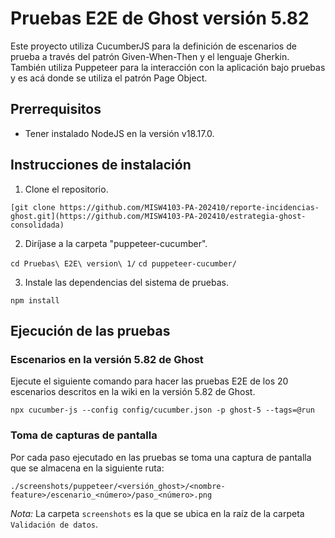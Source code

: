 # Pruebas E2E de Ghost versión 5.82

Este proyecto utiliza CucumberJS para la definición de escenarios de prueba a través del patrón Given-When-Then y el lenguaje Gherkin. También utiliza Puppeteer para la interacción con la aplicación bajo pruebas y es acá donde se utiliza el patrón Page Object.

## Prerrequisitos
- Tener instalado NodeJS en la versión v18.17.0.

## Instrucciones de instalación

1. Clone el repositorio.

`[git clone https://github.com/MISW4103-PA-202410/reporte-incidencias-ghost.git](https://github.com/MISW4103-PA-202410/estrategia-ghost-consolidada)`

2. Diríjase a la carpeta "puppeteer-cucumber".

`cd Pruebas\ E2E\ version\ 1/`
`cd puppeteer-cucumber/`

3. Instale las dependencias del sistema de pruebas.

`npm install`

## Ejecución de las pruebas

### Escenarios en la versión 5.82 de Ghost

Ejecute el siguiente comando para hacer las pruebas E2E de los 20 escenarios descritos en la wiki en la versión 5.82 de Ghost.

`npx cucumber-js --config config/cucumber.json -p ghost-5 --tags=@run`

### Toma de capturas de pantalla

Por cada paso ejecutado en las pruebas se toma una captura de pantalla que se almacena en la siguiente ruta:

`./screenshots/puppeteer/<versión_ghost>/<nombre-feature>/escenario_<número>/paso_<número>.png`

*Nota:* La carpeta `screenshots` es la que se ubica en la raíz de la carpeta `Validación de datos`.
